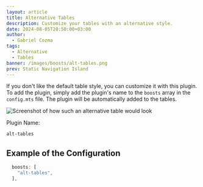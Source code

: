 ```yaml
---
layout: article
title: Alternative Tables
description: Customize your tables with an alternative style.
date: 2024-08-05T20:50:00+03:00
author:
  - Gabriel Cozma
tags:
  - Alternative
  - Tables
banner: /images/boosts/alt-tables.png
prev: Static Navigation Island
---
```


If you don't like the default table style, you can customize it with this plugin. To add the plugin, simply add the plugin's name to the `boosts` array in the `config.mts` file. The plugin will be automatically added to the tables.

![Screenshot of how such an alternative table would look](/images/boosts/alt-table.png#shadow)

Plugin Name:

```txt
alt-tables
```

## Example of the Configuration

```ts
  boosts: [
    "alt-tables",
  ],
```
